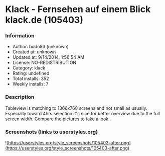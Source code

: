 # Klack - Fernsehen auf einem Blick klack.de (105403)

### Information
- Author: bodo83 (unknown)
- Created at: unknown
- Updated at: 9/14/2014, 1:56:54 AM
- License: NO-REDISTRIBUTION
- Category: klack
- Rating: undefined
- Total installs: 352
- Weekly installs: 7


### Description
Tableview is matching to 1366x768 screens and not small as usually. Especially toward 4hrs selection it's nice for better overview due to the full screen width. Compare the pictures to take a look..


### Screenshots (links to userstyles.org)
![https://userstyles.org/style_screenshots/105403-after.png](https://userstyles.org/style_screenshots/105403-after.png)


